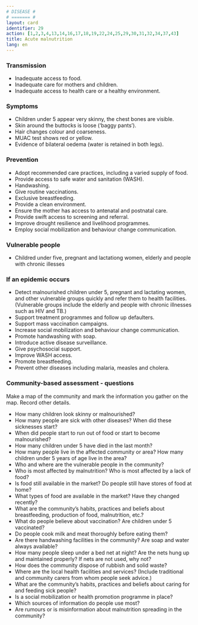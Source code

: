 ```yaml
---
# DISEASE #
# ======= #
layout: card
identifier: 29
action: [1,2,3,4,13,14,16,17,18,19,22,24,25,29,30,31,32,34,37,43]
title: Acute malnutrition
lang: en
---
```


### Transmission

- Inadequate access to food.
- Inadequate care for mothers and children.
- Inadequate access to health care or a healthy environment.

### Symptoms

- Children under 5 appear very skinny, the chest bones are visible.
- Skin around the buttocks is loose (‘baggy pants’).
- Hair changes colour and coarseness.
- MUAC test shows red or yellow.
- Evidence of bilateral oedema (water is retained in both legs).

### Prevention

- Adopt recommended care practices, including a varied supply of food.
- Provide access to safe water and sanitation (WASH).
- Handwashing.
- Give routine vaccinations.
- Exclusive breastfeeding.
- Provide a clean environment.
- Ensure the mother has access to antenatal and postnatal care.
- Provide swift access to screening and referral.
- Improve drought resilience and livelihood programmes.
- Employ social mobilization and behaviour change communication.

### Vulnerable people

- Childred under five, pregnant and lactationg women, elderly and people with chronic illesses

### If an epidemic occurs

- Detect malnourished children under 5, pregnant and lactating women, and other vulnerable groups quickly and refer them to health facilities. (Vulnerable groups include the elderly and people with chronic illnesses such as HIV and TB.)
- Support treatment programmes and follow up defaulters.
- Support mass vaccination campaigns.
- Increase social mobilization and behaviour change communication.
- Promote handwashing with soap.
- Introduce active disease surveillance.
- Give psychosocial support.
- Improve WASH access.
- Promote breastfeeding.
- Prevent other diseases including malaria, measles and cholera.

### Community-based assessment - questions

Make a map of the community and mark the information you gather on the map. Record other details.
- How many children look skinny or malnourished?
- How many people are sick with other diseases? When did these sicknesses start?
- When did people start to run out of food or start to become malnourished?
- How many children under 5 have died in the last month?
- How many people live in the affected community or area? How many children under 5 years of age live in the area?
- Who and where are the vulnerable people in the community?
- Who is most affected by malnutrition? Who is most affected by a lack of food?
- Is food still available in the market? Do people still have stores of food at home?
-	What types of food are available in the market? Have they changed recently?
- What are the community’s habits, practices and beliefs about breastfeeding, production of food, malnutrition, etc.?
- What do people believe about vaccination? Are children under 5 vaccinated?
-	Do people cook milk and meat thoroughly before eating them?
- Are there handwashing facilities in the community? Are soap and water always available?
- How many people sleep under a bed net at night? Are the nets hung up and maintained properly? If nets are not used, why not?
- How does the community dispose of rubbish and solid waste?
- Where are the local health facilities and services? (Include traditional and community carers from whom people seek advice.)
- What are the community’s habits, practices and beliefs about caring for and feeding sick people?
- Is a social mobilization or health promotion programme in place?
- Which sources of information do people use most?
- Are rumours or is misinformation about malnutrition spreading in the community?
